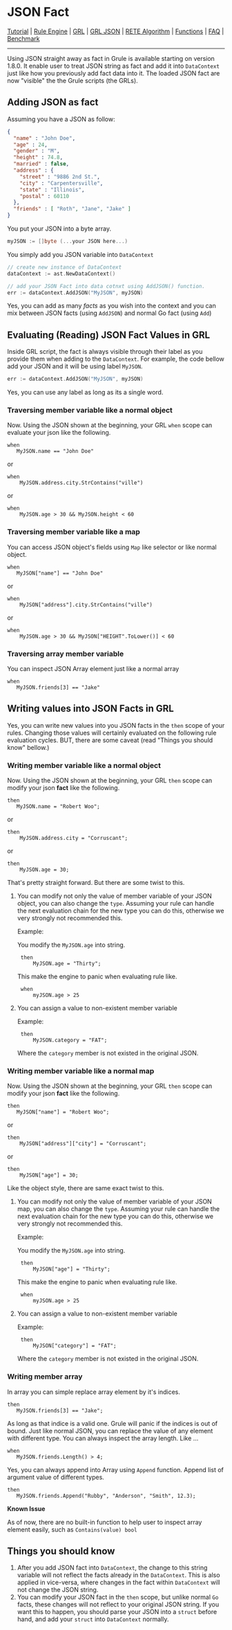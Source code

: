 # JSON Fact

[Tutorial](Tutorial_en.md) | [Rule Engine](RuleEngine_en.md) | [GRL](GRL_en.md) | [GRL JSON](GRL_JSON_en.md) | [RETE Algorithm](RETE_en.md) | [Functions](Function_en.md) | [FAQ](FAQ_en.md) | [Benchmark](Benchmarking_en.md)

---

Using JSON straight away as fact in Grule is available starting on version 1.8.0. It enable user to treat JSON string as fact
and add it into `DataContext` just like how you previously add fact data into it. The loaded JSON fact are now "visible" the
the Grule scripts (the GRLs).

## Adding JSON as fact

Assuming you have a JSON as follow:

```json
{
  "name" : "John Doe",
  "age" : 24,
  "gender" : "M",
  "height" : 74.8,
  "married" : false,
  "address" : {
    "street" : "9886 2nd St.",
    "city" : "Carpentersville",
    "state" : "Illinois",
    "postal" : 60110
  },
  "friends" : [ "Roth", "Jane", "Jake" ]
}
```

You put your JSON into a byte array.

```go
myJSON := []byte (...your JSON here...)
```

You simply add you JSON variable into `DataContext`

```go
// create new instance of DataContext
dataContext := ast.NewDataContext()

// add your JSON Fact into data cotnxt using AddJSON() function.
err := dataContext.AddJSON("MyJSON", myJSON)
```

Yes, you can add as many _facts_ as you wish into the context and you can mix between JSON facts
(using `AddJSON`) and normal Go fact (using `Add`)

 ## Evaluating (Reading) JSON Fact Values in GRL
 
 Inside GRL script, the fact is always visible through their label as you provide them 
 when adding to the `DataContext`. For example, the code bellow add your JSON and it will be 
 using label `MyJSON`.
 
 ```go
err := dataContext.AddJSON("MyJSON", myJSON)
```
 
 Yes, you can use any label as long as its a single word.
 
 ### Traversing member variable like a normal object
 
 Now. Using the JSON shown at the beginning, your GRL `when` scope can evaluate your json 
 like the following.
 
 ```text
when
    MyJSON.name == "John Doe"
``` 

or 

```text
when
    MyJSON.address.city.StrContains("ville")
```

or

```text
when
    MyJSON.age > 30 && MyJSON.height < 60
```

### Traversing member variable like a map

You can access JSON object's fields using `Map` like selector or like normal object.

 ```text
when
    MyJSON["name"] == "John Doe"
``` 

or 

```text
when
    MyJSON["address"].city.StrContains("ville")
```

or

```text
when
    MyJSON.age > 30 && MyJSON["HEIGHT".ToLower()] < 60
```

### Traversing array member variable

You can inspect JSON Array element just like a normal array

 ```text
when
    MyJSON.friends[3] == "Jake"
```

## Writing values into JSON Facts in GRL

Yes, you can write new values into you JSON facts in the `then` scope of your rules. Changing those values will
certainly evaluated on the following rule evaluation cycles. BUT, there are some caveat (read "Things you should know" bellow.)

### Writing member variable like a normal object
 
Now. Using the JSON shown at the beginning, your GRL `then` scope can modify your json 
**fact** like the following.
 
 ```text
then
    MyJSON.name = "Robert Woo";
``` 

or 

```text
then
    MyJSON.address.city = "Corruscant";
```

or

```text
then
    MyJSON.age = 30;
```

That's pretty straight forward. But there are some twist to this.

1. You can modify not only the value of member variable of your JSON object, you can also change the `type`.
   Assuming your rule can handle the next evaluation chain for the new type you can do this, otherwise we very strongly not recommended this.
   
   Example:
   
   You modify the `MyJSON.age` into string.
   
   ```text
    then
        MyJSON.age = "Thirty";
   ```
   
   This make the engine to panic when evaluating rule like.
   
   ```text
    when
        myJSON.age > 25
   ```
   
2. You can assign a value to non-existent member variable
 
   Example:
   
      ```text
       then
           MyJSON.category = "FAT";
      ```

    Where the `category` member is not existed in the original JSON.
    
### Writing member variable like a normal map
 
Now. Using the JSON shown at the beginning, your GRL `then` scope can modify your json 
**fact** like the following.
 
 ```text
then
    MyJSON["name"] = "Robert Woo";
``` 

or 

```text
then
    MyJSON["address"]["city"] = "Corruscant";
```

or

```text
then
    MyJSON["age"] = 30;
```

Like the object style, there are same exact twist to this.

1. You can modify not only the value of member variable of your JSON map, you can also change the `type`.
   Assuming your rule can handle the next evaluation chain for the new type you can do this, otherwise we very strongly not recommended this.
   
   Example:
   
   You modify the `MyJSON.age` into string.
   
   ```text
    then
        MyJSON["age"] = "Thirty";
   ```
   
   This make the engine to panic when evaluating rule like.
   
   ```text
    when
        myJSON.age > 25
   ```
   
2. You can assign a value to non-existent member variable
 
   Example:
   
      ```text
       then
           MyJSON["category"] = "FAT";
      ```

    Where the `category` member is not existed in the original JSON.

### Writing member array

In array you can simple replace array element by it's indices.

```text
then
   MyJSON.friends[3] == "Jake";
```

As long as that indice is a valid one. Grule will panic if the indices is out of bound.
Just like normal JSON, you can replace the value of any element with different type.
You can always inspect the array length. Like ...

```text
when
   MyJSON.friends.Length() > 4;
```

Yes, you can always append into Array using `Append` function. Append list of argument value of different types.

```text
then
   MyJSON.friends.Append("Rubby", "Anderson", "Smith", 12.3);
```

**Known Issue**

As of now, there are no built-in function to help user to inspect array element easily, such as `Contains(value) bool`

## Things you should know

1. After you add JSON fact into `DataContext`, the change to this string variable will not reflect the facts already in the `DataContext`. This is also
   applied in vice-versa, where changes in the fact within `DataContext` will not change the JSON string.
2. You can modify your JSON fact in the `then` scope, but unlike normal `Go` facts, these changes will not reflect to your original JSON string. If you want this to happen, 
   you should parse your JSON into a `struct` before hand, and add your `struct` into `DataContext` normally. 